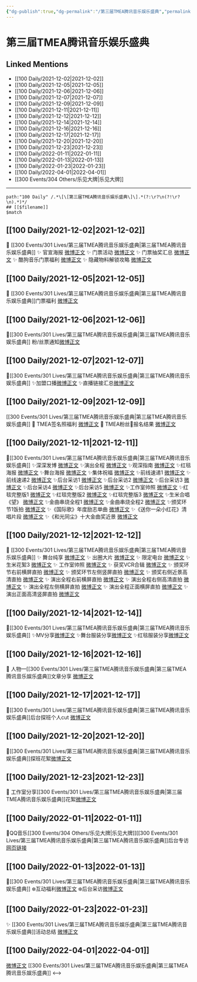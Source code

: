 ```yaml
---
{"dg-publish":true,"dg-permalink":"/第三届TMEA腾讯音乐娱乐盛典","permalink":"/第三届TMEA腾讯音乐娱乐盛典/","title":"2021 TMEA","tags":[null],"created":"2022-11-17T21:54:55.000+08:00","updated":"2023-01-04T13:43:40.019+08:00"}
---
```


# 第三届TMEA腾讯音乐娱乐盛典

## Linked Mentions
- [[100 Daily/2021-12-02\|2021-12-02]]
- [[100 Daily/2021-12-05\|2021-12-05]]
- [[100 Daily/2021-12-06\|2021-12-06]]
- [[100 Daily/2021-12-07\|2021-12-07]]
- [[100 Daily/2021-12-09\|2021-12-09]]
- [[100 Daily/2021-12-11\|2021-12-11]]
- [[100 Daily/2021-12-12\|2021-12-12]]
- [[100 Daily/2021-12-14\|2021-12-14]]
- [[100 Daily/2021-12-16\|2021-12-16]]
- [[100 Daily/2021-12-17\|2021-12-17]]
- [[100 Daily/2021-12-20\|2021-12-20]]
- [[100 Daily/2021-12-23\|2021-12-23]]
- [[100 Daily/2022-01-11\|2022-01-11]]
- [[100 Daily/2022-01-13\|2022-01-13]]
- [[100 Daily/2022-01-23\|2022-01-23]]
- [[100 Daily/2022-04-01\|2022-04-01]]
- [[300 Events/304 Others/乐见大牌\|乐见大牌]]


---

```expander
path:"100 Daily" /.*\[\[第三届TMEA腾讯音乐娱乐盛典\]\].*(?:\r?\n(?!\r?\n).*)*/
## [[$filename]]
$match
```
## [[100 Daily/2021-12-02\|2021-12-02]]
💫 [[300 Events/301 Lives/第三届TMEA腾讯音乐娱乐盛典\|第三届TMEA腾讯音乐娱乐盛典]]
✨ 官宣海报 [微博正文](https://m.weibo.cn/6466290670/4709929179154501)
✨ 门票活动 [微博正文](https://m.weibo.cn/6466290670/4709984959729017)
✨ 门票抽奖汇总 [微博正文](https://m.weibo.cn/6466290670/4709960544158627)
✨ 酷狗音乐门票福利 [微博正文](https://m.weibo.cn/6466290670/4709937965698967)
✨ 隐藏物料解锁攻略 [微博正文](https://m.weibo.cn/6466290670/4709982308664407)
## [[100 Daily/2021-12-05\|2021-12-05]]
💫 [[300 Events/301 Lives/第三届TMEA腾讯音乐娱乐盛典\|第三届TMEA腾讯音乐娱乐盛典]]门票福利 [微博正文](https://weibo.com/detail/4711096281727488)
## [[100 Daily/2021-12-06\|2021-12-06]]
🌸[[300 Events/301 Lives/第三届TMEA腾讯音乐娱乐盛典\|第三届TMEA腾讯音乐娱乐盛典]] 粉/丝票通知[微博正文](https://m.weibo.cn/6466290670/4711511862021930)
## [[100 Daily/2021-12-07\|2021-12-07]]
🌸[[300 Events/301 Lives/第三届TMEA腾讯音乐娱乐盛典\|第三届TMEA腾讯音乐娱乐盛典]]
✨加盟口播[微博正文](https://m.weibo.cn/6466290670/4711793300079003)
✨直播链接汇总[微博正文](https://m.weibo.cn/6466290670/4711751427558563)
## [[100 Daily/2021-12-09\|2021-12-09]]
[[300 Events/301 Lives/第三届TMEA腾讯音乐娱乐盛典\|第三届TMEA腾讯音乐娱乐盛典]]
💫 TMEA签名照福利 [微博正文](https://m.weibo.cn/6466290670/4712577974928806)
💫 TMEA粉丝🎫报名结果 [微博正文](https://m.weibo.cn/6466290670/4712407265708840)
## [[100 Daily/2021-12-11\|2021-12-11]]
🌟[[300 Events/301 Lives/第三届TMEA腾讯音乐娱乐盛典\|第三届TMEA腾讯音乐娱乐盛典]]
✨深深发博 [微博正文](https://m.weibo.cn/6466290670/4713380381723521)
✨演出全程 [微博正文](https://m.weibo.cn/6466290670/4713391488240397)
✨观深指南 [微博正文](https://m.weibo.cn/6466290670/4713219308126643)
✨红毯海报 [微博正文](https://m.weibo.cn/6466290670/4713266272799361)
✨舞台海报 [微博正文](https://m.weibo.cn/6466290670/4713342654744564)
✨集体祝福 [微博正文](https://m.weibo.cn/6466290670/4713310841471269)
✨前线速递1 [微博正文](https://m.weibo.cn/6466290670/4713309984786860)
✨前线速递2 [微博正文](https://m.weibo.cn/6466290670/4713310505405473)
✨后台采访1 [微博正文](https://m.weibo.cn/6466290670/4713334223410375)
✨后台采访2 [微博正文](https://m.weibo.cn/6466290670/4713337536910956)
✨后台采访3 [微博正文](https://m.weibo.cn/6466290670/4713338619041706)
✨后台采访4 [微博正文](https://m.weibo.cn/6466290670/4713359008600025)
✨后台采访5 [微博正文](https://m.weibo.cn/6466290670/4713334017885124)
✨工作室帅照 [微博正文](https://m.weibo.cn/6466290670/4713393435444541)
✨红毯完整版1 [微博正文](https://m.weibo.cn/6466290670/4713253517395606)
✨红毯完整版2 [微博正文](https://m.weibo.cn/6466290670/4713254188483328)
✨红毯完整版3 [微博正文](https://m.weibo.cn/6466290670/4713255387530483)
✨生米合唱《望》 [微博正文](https://m.weibo.cn/6466290670/4713311310446801)
✨金曲串烧全程1 [微博正文](https://m.weibo.cn/6466290670/4713329413064332)
✨金曲串烧全程2 [微博正文](https://m.weibo.cn/6466290670/4713331862013265)
✨颁奖环节1饭拍 [微博正文](https://m.weibo.cn/6466290670/4713360707030087)
✨《国际歌》年度励志单曲 [微博正文](https://m.weibo.cn/6466290670/4713309393652392)
✨《送你一朵小红花》清唱片段 [微博正文](https://m.weibo.cn/6466290670/4713335616177774)
✨《和光同尘》十大金曲奖近景 [微博正文](https://m.weibo.cn/6466290670/4713361298690229)
## [[100 Daily/2021-12-12\|2021-12-12]]
💫 [[300 Events/301 Lives/第三届TMEA腾讯音乐娱乐盛典\|第三届TMEA腾讯音乐娱乐盛典]]
✨ 舞台纯享 [微博正文](https://m.weibo.cn/6466290670/4713651812176969)
✨ 出圈大片 [微博正文](https://m.weibo.cn/6466290670/4713682422204662)
✨ 限定电台 [微博正文](https://m.weibo.cn/6466290670/4713613392873497)
✨ 生米花絮3 [微博正文](https://m.weibo.cn/6466290670/4713702781357116)
✨ 工作室帅照 [微博正文](https://m.weibo.cn/6466290670/4713722419872130)
✨ 获奖VCR合辑 [微博正文](https://m.weibo.cn/6466290670/4713564063401971)
✨ 颁奖环节右前横屏直拍 [微博正文](https://m.weibo.cn/6466290670/4713702529700078)
✨ 颁奖环节左侧竖屏直拍 [微博正文](https://m.weibo.cn/6466290670/4713573417223934)
✨ 颁奖右侧近景高清直拍 [微博正文](https://m.weibo.cn/6466290670/4713572951658241)
✨ 演出全程右前横屏直拍 [微博正文](https://m.weibo.cn/6466290670/4713702135957964)
✨ 演出全程右侧高清直拍 [微博正文](https://m.weibo.cn/6466290670/4713573350375891)
✨ 演出全程左侧横屏直拍 [微博正文](https://m.weibo.cn/6466290670/4713573894586399)
✨ 演出全程正面横屏直拍 [微博正文](https://m.weibo.cn/6466290670/4713572829496299)
✨ 演出正面高清竖屏直拍 [微博正文](https://m.weibo.cn/6466290670/4713702270702851)
## [[100 Daily/2021-12-14\|2021-12-14]]
🌸[[300 Events/301 Lives/第三届TMEA腾讯音乐娱乐盛典\|第三届TMEA腾讯音乐娱乐盛典]]
✨MV分享[微博正文](https://m.weibo.cn/6466290670/4714347232756571)
✨舞台服装分享[微博正文](https://m.weibo.cn/6466290670/4714254153024722)
✨红毯服装分享[微博正文](https://m.weibo.cn/6466290670/4714252512790108)
## [[100 Daily/2021-12-16\|2021-12-16]]
💫 人物—[[300 Events/301 Lives/第三届TMEA腾讯音乐娱乐盛典\|第三届TMEA腾讯音乐娱乐盛典]]文章分享 [微博正文](https://m.weibo.cn/6466290670/4715142283528583)
## [[100 Daily/2021-12-17\|2021-12-17]]
🌟[[300 Events/301 Lives/第三届TMEA腾讯音乐娱乐盛典\|第三届TMEA腾讯音乐娱乐盛典]]后台探班个人cut [微博正文](https://m.weibo.cn/6466290670/4715449855774405)
## [[100 Daily/2021-12-20\|2021-12-20]]
🐧[[300 Events/301 Lives/第三届TMEA腾讯音乐娱乐盛典\|第三届TMEA腾讯音乐娱乐盛典]]探班花絮[微博正文](https://m.weibo.cn/6466290670/4716531970473990)
## [[100 Daily/2021-12-23\|2021-12-23]]
🌟 工作室分享[[300 Events/301 Lives/第三届TMEA腾讯音乐娱乐盛典\|第三届TMEA腾讯音乐娱乐盛典]]花絮[微博正文](https://m.weibo.cn/6466290670/4717698883785860)
## [[100 Daily/2022-01-11\|2022-01-11]]
🌟QQ音乐[[300 Events/304 Others/乐见大牌\|乐见大牌]][[300 Events/301 Lives/第三届TMEA腾讯音乐娱乐盛典\|第三届TMEA腾讯音乐娱乐盛典]]后台专访[网页链接](https://t.cn/A6JG3kq87)
## [[100 Daily/2022-01-13\|2022-01-13]]
🌟[[300 Events/301 Lives/第三届TMEA腾讯音乐娱乐盛典\|第三届TMEA腾讯音乐娱乐盛典]]
❄️互动福利[微博正文](https://m.weibo.cn/6466290670/4725207194931008)
❄️后台采访[微博正文](https://m.weibo.cn/6466290670/4725248308020712)
## [[100 Daily/2022-01-23\|2022-01-23]]
✨ [[300 Events/301 Lives/第三届TMEA腾讯音乐娱乐盛典\|第三届TMEA腾讯音乐娱乐盛典]]活动总结 [微博正文](https://m.weibo.cn/6466290670/4728730259556463)
## [[100 Daily/2022-04-01\|2022-04-01]]
[微博正文](https://m.weibo.cn/6464427183/4753499777140116) [[300 Events/301 Lives/第三届TMEA腾讯音乐娱乐盛典\|第三届TMEA腾讯音乐娱乐盛典]]
<-->
